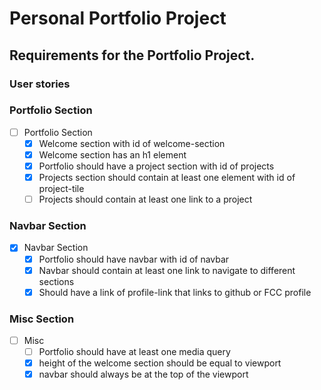 # Personal Portfolio Project

## Requirements for the Portfolio Project.

### User stories

### Portfolio Section

- [ ] Portfolio Section
    - [x] Welcome section with id of welcome-section
    - [x] Welcome section has an h1 element
    - [x] Portfolio should have a project section with id of projects
    - [x] Projects section should contain at least one element with id of project-tile
    - [ ] Projects should contain at least one link to a project

### Navbar Section
- [x] Navbar Section
    - [x] Portfolio should have navbar with id of navbar
    - [x] Navbar should contain at least one link to navigate to different sections
    - [x] Should have a link of profile-link that links to github or FCC profile

### Misc Section
- [ ] Misc
    - [ ] Portfolio should have at least one media query
    - [x] height of the welcome section should be equal to viewport
    - [x] navbar should always be at the top of the viewport
